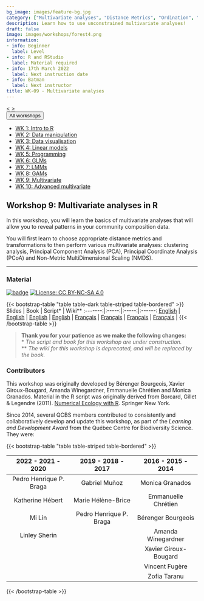 ```yaml
---
bg_image: images/feature-bg.jpg
category: ["Multivariate analyses", "Distance Metrics", "Ordination", "Eigendecomposition", "Unconstrained Ordination"]
description: Learn how to use unconstrained multivariate analyses!
draft: false
image: images/workshops/forest4.png
information:
- info: Beginner
  label: Level
- info: R and RStudio
  label: Material required
- info: 17th March 2022
  label: Next instruction date
- info: Batman
  label: Next instructor
title: WK-09 - Multivariate analyses
---
```

<div class="btn-group" role="group" aria-label="...">
  <a href="https://qcbsrworkshops.github.io/workshops/r-workshop-08/" button type="button" class="btn btn-default"><</button></a>
  <a href="https://qcbsrworkshops.github.io/workshops/r-workshop-10/"button type="button" class="btn btn-default">></button></a>

  <div class="btn-group" role="group">
    <button type="button" class="btn btn-default dropdown-toggle" data-toggle="dropdown" aria-haspopup="true" aria-expanded="false">
      All workshops
      <span class="caret"></span>
    </button>
    <ul class="dropdown-menu">
      <li><a href="https://qcbsrworkshops.github.io/workshops/r-workshop-01/">WK 1: Intro to R</a></li>
      <li><a href="https://qcbsrworkshops.github.io/workshops/r-workshop-02/">WK 2: Data manipulation</a></li>
      <li><a href="https://qcbsrworkshops.github.io/workshops/r-workshop-03/">WK 3: Data visualisation</a></li>
      <li><a href="https://qcbsrworkshops.github.io/workshops/r-workshop-04/">WK 4: Linear models</a></li>
      <li><a href="https://qcbsrworkshops.github.io/workshops/r-workshop-05/">WK 5: Programming</a></li>
      <li><a href="https://qcbsrworkshops.github.io/workshops/r-workshop-06/">WK 6: GLMs</a></li>
      <li><a href="https://qcbsrworkshops.github.io/workshops/r-workshop-07/">WK 7: LMMs</a></li>
      <li><a href="https://qcbsrworkshops.github.io/workshops/r-workshop-08/">WK 8: GAMs</a></li>
      <li><a href="https://qcbsrworkshops.github.io/workshops/r-workshop-09/">WK 9: Multivariate</a></li>
      <li><a href="https://qcbsrworkshops.github.io/workshops/r-workshop-10/">WK 10: Advanced multivariate</a></li>
    </ul>
  </div>
</div>

## Workshop 9: Multivariate analyses in R

In this workshop, you will learn the basics of multivariate analyses that will allow you to reveal patterns in your community composition data.

You will first learn to choose appropriate distance metrics and transformations to then perform various multivariate analyses: clustering analysis, Principal Component Analysis (PCA), Principal Coordinate Analysis (PCoA) and Non-Metric MultiDimensional Scaling (NMDS).

----

### Material

[![badge](https://img.shields.io/static/v1?style=flat&label=Workshop&message=09&color=blue&logo=github)](https://github.com/QCBSRworkshops/workshop09) [![License: CC BY-NC-SA 4.0](https://img.shields.io/badge/License-CC%20BY--NC--SA%204.0-orange.svg)](https://creativecommons.org/licenses/by-nc-sa/4.0/)

{{< bootstrap-table "table table-dark table-striped table-bordered" >}}
 Slides | Book | Script* | Wiki** 
:-------:|:-----:|:-----:|:------: 
<a href="https://qcbsrworkshops.github.io/workshop09/pres-en/workshop09-pres-en.html" button type="button" class="btn btn-default">English</button></a> | <a href="https://qcbsrworkshops.github.io/workshop09/book-en/index.html" button type="button" class="btn btn-default">English</button></a> | <a href="https://qcbsrworkshops.github.io/workshop09/book-en/workshop09-script-en.R" button type="button" class="btn btn-default">English</button></a> | <a href="https://wiki.qcbs.ca/r_workshop9" button type="button" class="btn btn-default">English</button></a> |
<a href="https://qcbsrworkshops.github.io/workshop09/pres-fr/workshop09-pres-fr.html" button type="button" class="btn btn-default">Français</button></a> | <a href="https://qcbsrworkshops.github.io/workshop09/book-fr/index.html" button type="button" class="btn btn-default">Français</button></a> | <a href="https://qcbsrworkshops.github.io/workshop09/book-fr/workshop09-script-fr.R" button type="button" class="btn btn-default">Français</button></a> | <a href="https://wiki.qcbs.ca/r_atelier9" button type="button" class="btn btn-default">Français</button></a> |
{{< /bootstrap-table >}}


> **Thank you for your patience as we make the following changes:**  
> \* *The script and book for this workshop are under construction.* <br>
> \*\* *The wiki for this workshop is deprecated, and will be replaced by the book.*


### Contributors

This workshop was originally developed by Bérenger Bourgeois, Xavier Giroux-Bougard, Amanda Winegardner, Emmanuelle Chrétien and Monica Granados. Material in the R script was originally derived from Borcard, Gillet & Legendre (2011). [Numerical Ecology with R](https://www.springer.com/us/book/9783319714035). Springer New York.

Since 2014, several QCBS members contributed to consistently and collaboratively develop and update this workshop, as part of the *Learning and Development Award* from the Québec Centre for Biodiversity Science. They were:

{{< bootstrap-table "table table-striped table-bordered" >}}

|      2022 - 2021 - 2020      |      2019 - 2018 - 2017     |      2016 - 2015 - 2014      |
|:----------------------------:|:---------------------------:|:----------------------------:|
| Pedro Henrique P. Braga  | Gabriel Muñoz | Monica Granados |
|  Katherine Hébert        | Marie Hélène-Brice  |   Emmanuelle Chrétien        |
|  Mi Lin                  | Pedro Henrique P. Braga | Bérenger Bourgeois     |
|  Linley Sherin           |                             | Amanda Winegardner       |
|                              |                             | Xavier Giroux-Bougard    |
|                              |                             | Vincent Fugère           |
|                              |                             | Zofia Taranu          |

{{< /bootstrap-table >}}